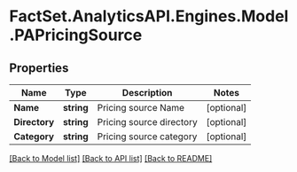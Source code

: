 # FactSet.AnalyticsAPI.Engines.Model.PAPricingSource

## Properties

Name | Type | Description | Notes
------------ | ------------- | ------------- | -------------
**Name** | **string** | Pricing source Name | [optional] 
**Directory** | **string** | Pricing source directory | [optional] 
**Category** | **string** | Pricing source category | [optional] 

[[Back to Model list]](../README.md#documentation-for-models) [[Back to API list]](../README.md#documentation-for-api-endpoints) [[Back to README]](../README.md)


